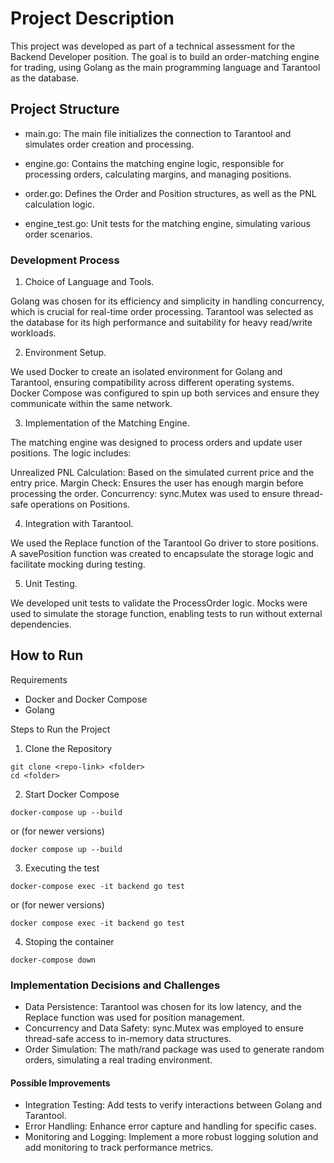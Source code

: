 # Project Description

This project was developed as part of a technical assessment for the Backend Developer position. The goal is to build an order-matching engine for trading, using Golang as the main programming language and Tarantool as the database.

## Project Structure
- main.go: The main file initializes the connection to Tarantool and simulates order creation and processing.

- engine.go: Contains the matching engine logic, responsible for processing orders, calculating margins, and managing positions.
- order.go: Defines the Order and Position structures, as well as the PNL calculation logic.
- engine_test.go: Unit tests for the matching engine, simulating various order scenarios.

### Development Process

1. Choice of Language and Tools.

Golang was chosen for its efficiency and simplicity in handling concurrency, which is crucial for real-time order processing. Tarantool was selected as the database for its high performance and suitability for heavy read/write workloads.

2. Environment Setup.

We used Docker to create an isolated environment for Golang and Tarantool, ensuring compatibility across different operating systems. Docker Compose was configured to spin up both services and ensure they communicate within the same network.

3. Implementation of the Matching Engine.

The matching engine was designed to process orders and update user positions. The logic includes:

Unrealized PNL Calculation: Based on the simulated current price and the entry price.
Margin Check: Ensures the user has enough margin before processing the order.
Concurrency: sync.Mutex was used to ensure thread-safe operations on Positions.

4. Integration with Tarantool.

We used the Replace function of the Tarantool Go driver to store positions. A savePosition function was created to encapsulate the storage logic and facilitate mocking during testing.

5. Unit Testing.

We developed unit tests to validate the ProcessOrder logic. Mocks were used to simulate the storage function, enabling tests to run without external dependencies.

## How to Run
Requirements
- Docker and Docker Compose
- Golang

Steps to Run the Project
1. Clone the Repository

```
git clone <repo-link> <folder>
cd <folder>
```
2. Start Docker Compose

```
docker-compose up --build
```
or (for newer versions)
```
docker compose up --build
```

3. Executing the test
```
docker-compose exec -it backend go test
```
or (for newer versions)
```
docker compose exec -it backend go test
```

4. Stoping the container
```
docker-compose down
```
### Implementation Decisions and Challenges

- Data Persistence: Tarantool was chosen for its low latency, and the Replace function was used for position management.
- Concurrency and Data Safety: sync.Mutex was employed to ensure thread-safe access to in-memory data structures.
- Order Simulation: The math/rand package was used to generate random orders, simulating a real trading environment.

#### Possible Improvements

- Integration Testing: Add tests to verify interactions between Golang and Tarantool.
- Error Handling: Enhance error capture and handling for specific cases.
- Monitoring and Logging: Implement a more robust logging solution and add monitoring to track performance metrics.
